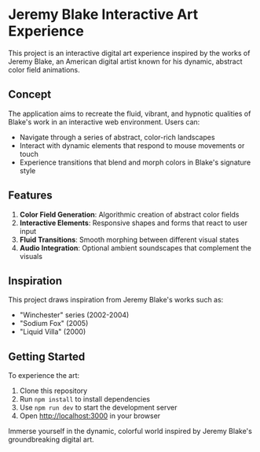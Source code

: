 # Jeremy Blake Interactive Art Experience

This project is an interactive digital art experience inspired by the works of Jeremy Blake, an American digital artist known for his dynamic, abstract color field animations.

## Concept

The application aims to recreate the fluid, vibrant, and hypnotic qualities of Blake's work in an interactive web environment. Users can:

- Navigate through a series of abstract, color-rich landscapes
- Interact with dynamic elements that respond to mouse movements or touch
- Experience transitions that blend and morph colors in Blake's signature style

## Features

1. **Color Field Generation**: Algorithmic creation of abstract color fields
2. **Interactive Elements**: Responsive shapes and forms that react to user input
3. **Fluid Transitions**: Smooth morphing between different visual states
4. **Audio Integration**: Optional ambient soundscapes that complement the visuals

## Inspiration

This project draws inspiration from Jeremy Blake's works such as:

- "Winchester" series (2002-2004)
- "Sodium Fox" (2005)
- "Liquid Villa" (2000)

## Getting Started

To experience the art:

1. Clone this repository
2. Run `npm install` to install dependencies
3. Use `npm run dev` to start the development server
4. Open [http://localhost:3000](http://localhost:3000) in your browser

Immerse yourself in the dynamic, colorful world inspired by Jeremy Blake's groundbreaking digital art.
